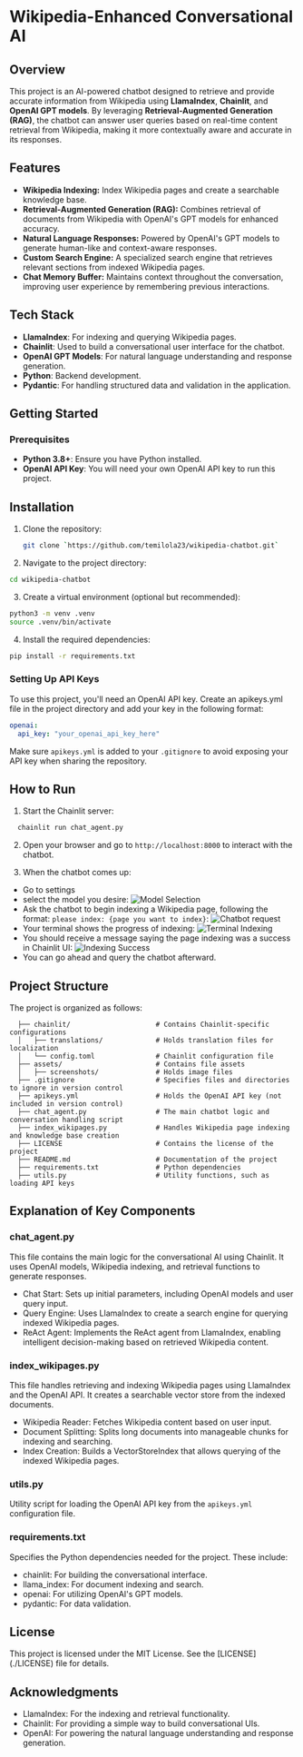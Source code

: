 # Wikipedia-Enhanced Conversational AI

## Overview

This project is an AI-powered chatbot designed to retrieve and provide accurate information from Wikipedia using **LlamaIndex**, **Chainlit**, and **OpenAI GPT models**. By leveraging **Retrieval-Augmented Generation (RAG)**, the chatbot can answer user queries based on real-time content retrieval from Wikipedia, making it more contextually aware and accurate in its responses.

## Features

- **Wikipedia Indexing:** Index Wikipedia pages and create a searchable knowledge base.
- **Retrieval-Augmented Generation (RAG):** Combines retrieval of documents from Wikipedia with OpenAI's GPT models for enhanced accuracy.
- **Natural Language Responses:** Powered by OpenAI's GPT models to generate human-like and context-aware responses.
- **Custom Search Engine:** A specialized search engine that retrieves relevant sections from indexed Wikipedia pages.
- **Chat Memory Buffer:** Maintains context throughout the conversation, improving user experience by remembering previous interactions.

## Tech Stack

- **LlamaIndex**: For indexing and querying Wikipedia pages.
- **Chainlit**: Used to build a conversational user interface for the chatbot.
- **OpenAI GPT Models**: For natural language understanding and response generation.
- **Python**: Backend development.
- **Pydantic**: For handling structured data and validation in the application.

## Getting Started

### Prerequisites

- **Python 3.8+**: Ensure you have Python installed.
- **OpenAI API Key**: You will need your own OpenAI API key to run this project.

## Installation

1. Clone the repository:
   ```bash
   git clone `https://github.com/temilola23/wikipedia-chatbot.git`
   ```

2. Navigate to the project directory:
  ```bash
  cd wikipedia-chatbot
  ```

3. Create a virtual environment (optional but recommended):
  ```bash
  python3 -m venv .venv
  source .venv/bin/activate
  ```

4. Install the required dependencies:
  ```bash
  pip install -r requirements.txt
  ```


### Setting Up API Keys

To use this project, you'll need an OpenAI API key. Create an apikeys.yml file in the project directory and add your key in the following format:

```yaml
openai:
  api_key: "your_openai_api_key_here"
```

Make sure `apikeys.yml` is added to your `.gitignore` to avoid exposing your API key when sharing the repository.


## How to Run

1. Start the Chainlit server:
```bash
  chainlit run chat_agent.py
```

2. Open your browser and go to `http://localhost:8000` to interact with the chatbot.

3. When the chatbot comes up:
  * Go to settings
  * select the model you desire:
    ![Model Selection](assets/screenshots/ModelSelection.png)
  * Ask the chatbot to begin indexing a Wikipedia page, following the format: `please index: {page you want to index}`:
    ![Chatbot request](assets/screenshots/ChatbotRequest.png)
  * Your terminal shows the progress of indexing:
    ![Terminal Indexing](assets/screenshots/TerminalIndexing.png)
  * You should receive a message saying the page indexing was a success in Chainlit UI:
    ![Indexing Success](assets/screenshots/IndexingSuccess.png)
  * You can go ahead and query the chatbot afterward.


## Project Structure

The project is organized as follows:
``` plaintext
  ├── chainlit/                     # Contains Chainlit-specific configurations
  │   ├── translations/             # Holds translation files for localization
  │   └── config.toml               # Chainlit configuration file
  ├── assets/                       # Contains file assets
  │   ├── screenshots/              # Holds image files
  ├── .gitignore                    # Specifies files and directories to ignore in version control
  ├── apikeys.yml                   # Holds the OpenAI API key (not included in version control)
  ├── chat_agent.py                 # The main chatbot logic and conversation handling script
  ├── index_wikipages.py            # Handles Wikipedia page indexing and knowledge base creation
  ├── LICENSE                       # Contains the license of the project
  ├── README.md                     # Documentation of the project
  ├── requirements.txt              # Python dependencies
  ├── utils.py                      # Utility functions, such as loading API keys
```


## Explanation of Key Components

### chat_agent.py

This file contains the main logic for the conversational AI using Chainlit. It uses OpenAI models, Wikipedia indexing, and retrieval functions to generate responses.
* Chat Start: Sets up initial parameters, including OpenAI models and user query input.
* Query Engine: Uses LlamaIndex to create a search engine for querying indexed Wikipedia pages.
* ReAct Agent: Implements the ReAct agent from LlamaIndex, enabling intelligent decision-making based on retrieved Wikipedia content.

### index_wikipages.py

This file handles retrieving and indexing Wikipedia pages using LlamaIndex and the OpenAI API. It creates a searchable vector store from the indexed documents.
* Wikipedia Reader: Fetches Wikipedia content based on user input.
* Document Splitting: Splits long documents into manageable chunks for indexing and searching.
* Index Creation: Builds a VectorStoreIndex that allows querying of the indexed Wikipedia pages.

### utils.py

Utility script for loading the OpenAI API key from the `apikeys.yml` configuration file.

### requirements.txt

Specifies the Python dependencies needed for the project. These include:
* chainlit: For building the conversational interface.
* llama_index: For document indexing and search.
* openai: For utilizing OpenAI's GPT models.
* pydantic: For data validation.


## License
This project is licensed under the MIT License. See the [LICENSE] (./LICENSE) file for details.


## Acknowledgments

* LlamaIndex: For the indexing and retrieval functionality.
* Chainlit: For providing a simple way to build conversational UIs.
* OpenAI: For powering the natural language understanding and response generation.
